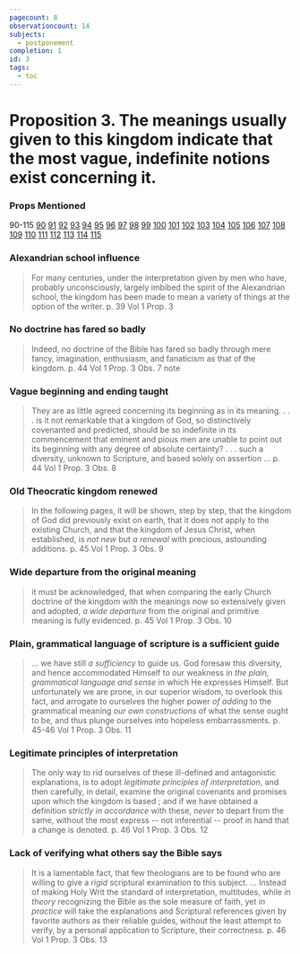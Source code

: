 ```yaml
---
pagecount: 8
observationcount: 14
subjects:
  - postponement
completion: 1
id: 3
tags:
  - toc
---
```

# Proposition 3. The meanings usually given to this kingdom indicate that the most vague, indefinite notions exist concerning it.
### Props Mentioned
90-115 [90](Proposition%2090.%20Members%20of%20the%20Church%20who%20are%20faithful,%20are%20promised%20this%20Kingdom..md) [91](Proposition%2091.%20The%20Kingdom%20of%20God%20is%20not%20the%20Jewish%20Church..md) [92](Proposition%2092.%20This%20Kingdom%20is%20not%20what%20some%20call%20“the%20Gospel%20Kingdom.”.md) [93](Proposition%2093.%20The%20Covenanted%20Kingdom%20is%20not%20the%20Christian%20Church..md) [94](Proposition%2094.%20The%20overlooking%20of%20the%20postponement%20of%20this%20Kingdom%20is%20a%20fundamental%20mistake,%20and%20a%20fruitful%20source%20of%20error%20in%20many%20systems%20of%20Theology..md) [95](Proposition%2095.%20If%20the%20church%20is%20the%20Kingdom,%20then%20the%20terms%20“church”%20and%20“kingdom,”%20should%20be%20synonymous..md) [96](Proposition%2096.%20The%20differences%20visible%20in%20the%20Church%20are%20evidences%20that%20it%20is%20not%20the%20predicted%20Kingdom%20of%20the%20Messiah..md) [97](Proposition%2097.%20The%20various%20forms%20of%20Church%20government%20indicate%20that%20the%20Church%20is%20not%20the%20promised%20Kingdom..md) [98](Proposition%2098.%20That%20the%20church%20is%20not%20the%20Kingdom%20promised%20to%20David’s%20Son%20was%20the%20belief%20of%20the%20early%20church..md) [99](Proposition%2099.%20The%20opinion%20that%20the%20church%20is%20the%20predicted%20Kingdom%20of%20Christ%20was%20of%20later%20origin%20than%20the%20first%20and%20second%20centuries..md) [100](Proposition%20100.%20The%20visible%20church%20is%20not%20the%20predicted%20Kingdom%20of%20Jesus%20Christ..md) [101](Proposition%20101.%20The%20invisible%20Church%20is%20not%20the%20covenanted%20Kingdom%20of%20Christ..md) [102](Proposition%20102.%20Neither%20the%20visible%20nor%20the%20invisible%20church%20is%20the%20covenanted%20Kingdom..md) [103](Proposition%20103.%20This%20Kingdom%20is%20not%20a%20Kingdom%20in%20the%20third%20heaven..md) [104](Proposition%20104.%20The%20Christian%20Church%20is%20not%20denoted%20by%20the%20predicted%20Kingdom%20of%20the%20Prophets..md) [105](Proposition%20105.%20The%20Lord’s%20Prayer%20is%20indicative%20of%20the%20fact%20that%20the%20Church%20is%20not%20the%20covenanted%20Messianic%20Kingdom..md) [106](Proposition%20106.%20Our%20doctrine%20of%20the%20Kingdom%20sustained%20by%20the%20temptation%20of%20Christ..md) [107](Proposition%20107.%20The%20passages%20referring%20to%20heaven%20in%20connection%20with%20the%20saints%20do%20not%20conflict%20with,%20but%20confirm%20our%20doctrine%20of%20the%20Kingdom..md) [108](Proposition%20108.%20The%20formula%20“Kingdom%20of%20heaven”%20connected%20with%20the%20parables%20confirms%20our%20doctrine%20of%20the%20Kingdom..md) [109](Proposition%20109.%20An%20examination%20of%20the%20passages%20of%20Scripture%20supposed%20to%20teach%20the%20Church-Kingdom%20theory%20will%20confirm%20our%20doctrine%20of%20the%20Kingdom..md) [110](Proposition%20110.%20The%20passage%20most%20relied%20on%20to%20prove%20the%20Church-Kingdom%20theory%20utterly%20disproves%20it..md) [111](Proposition%20111.%20The%20Kingdom%20being%20identified%20with,%20the%20elect%20Jewish%20nation,%20it%20cannot%20be%20established%20without%20the%20restoration%20of%20that%20nation..md) [112](Proposition%20112.%20The%20Kingdom,%20if%20established%20as%20predicted,%20demands%20the%20national%20restoration%20of%20the%20Jews%20in%20their%20own%20land..md) [113](Proposition%20113.%20The%20connection%20of%20this%20Kingdom%20with%20Jewish%20restoration%20necessitates%20the%20realization%20of%20their%20predicted%20repentance%20and%20conversion..md) [114](Proposition%20114.%20This%20Kingdom,%20being%20identified%20with%20the%20elect%20Jewish%20nation,%20its%20establishment%20at%20the%20restoration%20embraces%20the%20supremacy%20of%20that%20nation%20over%20the%20nations%20of%20the%20earth..md) [115](Proposition%20115.%20The%20Kingdom%20is%20not%20established%20without%20a%20period%20of%20violence%20or%20war..md) 
### Alexandrian school influence
> For many centuries, under the interpretation given by men who have, probably unconsciously, largely imbibed the spirit of the Alexandrian school, the kingdom has been made to mean a variety of things at the option of the writer.
> p. 39 Vol 1 Prop. 3
### No doctrine has fared so badly
> Indeed, no doctrine of the Bible has fared so badly through mere fancy, imagination, enthusiasm, and fanaticism as that of the kingdom.
> p. 44 Vol 1 Prop. 3 Obs. 7 note

### Vague beginning and ending taught
> They are as little agreed concerning its beginning as in its meaning.
> . . .
>is it not remarkable that a kingdom of God, so distinctively covenanted and predicted, should be so indefinite in its commencement that eminent and pious men are unable to point out its beginning with any degree of absolute certainty?
>. . .
>such a diversity, unknown to Scripture, and based solely on assertion ...
> p. 44 Vol 1 Prop. 3 Obs. 8
### Old Theocratic kingdom renewed
> In the following pages, it will be shown, step by step, that the kingdom of God did previously exist on earth, that it does not apply to the existing Church, and that the kingdom of Jesus Christ, when established, is *not new* but *a renewal* with precious, astounding additions.
> p. 45 Vol 1 Prop. 3 Obs. 9
### Wide departure from the original meaning
> it must be acknowledged, that when comparing the early Church doctrine of the kingdom with the meanings now so extensively given and adopted, *a wide departure* from the original and primitive meaning is fully evidenced.
> p. 45 Vol 1 Prop. 3 Obs. 10
### Plain, grammatical language of scripture is a sufficient guide
> ... we have still *a sufficiency* to guide us.  God foresaw this diversity, and hence accommodated Himself to our weakness in *the plain, grammatical language and sense* in which He expresses Himself.  But unfortunately we are prone, in our superior wisdom, to overlook this fact, and arrogate to ourselves the higher power *of adding* to the grammatical meaning *our own constructions* of what the sense ought to be, and thus plunge ourselves into hopeless embarrassments.
> p. 45-46 Vol 1 Prop. 3 Obs. 11
### Legitimate principles of interpretation
> The only way to rid ourselves of these ill-defined and antagonistic explanations, is to adopt *legitimate principles of interpretation*, and then carefully, in detail, examine the original covenants and promises upon which the kingdom is based ; and if we have obtained a definition *strictly in accordance* with these, *never* to depart from the same, without the most express -- not inferential -- proof in hand that a change is denoted.
> p. 46 Vol 1 Prop. 3 Obs. 12
### Lack of verifying what others say the Bible says
> It is a lamentable fact, that few theologians are to be found who are willing to give a *rigid* scriptural examination to this subject.
>...
>Instead of making Holy Writ the standard of interpretation, multitudes, while *in theory* recognizing the Bible as the sole measure of faith, yet *in practice* will take the explanations and Scriptural references given by favorite authors as their reliable guides, without the least attempt to verify, by a personal application to Scripture, their correctness.
>p. 46 Vol 1 Prop. 3 Obs. 13



